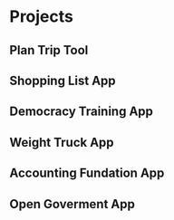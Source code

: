 # Projects

## Plan Trip Tool

## Shopping List App

## Democracy Training App

## Weight Truck App

## Accounting Fundation App

## Open Goverment App
